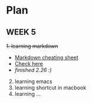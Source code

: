 # Plan
## WEEK 5 
~~1. learning markdown~~
* [Markdown cheating sheet][1]
* [Check here](./markdown/README.MD)
* _finished 2.26 :)_

2. learning emacs
3. learning shortcut in macbook
4. learning ...

[1]: https://github.com/adam-p/markdown-here/wiki/Markdown-Cheatsheet
